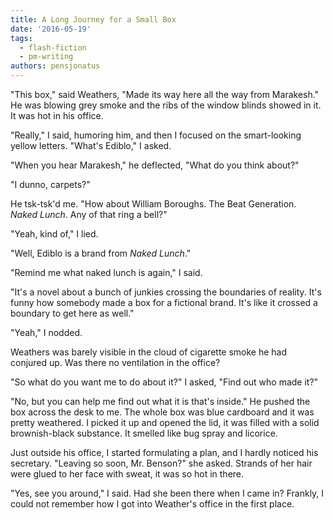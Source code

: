 ```yaml
---
title: A Long Journey for a Small Box
date: '2016-05-19'
tags:
  - flash-fiction
  - pm-writing
authors: pensjonatus
---
```


"This box," said Weathers, "Made its way here all the way from Marakesh." He was
blowing grey smoke and the ribs of the window blinds showed in it. It was hot in
his office.

<!-- truncate -->

"Really," I said, humoring him, and then I focused on the smart-looking
yellow letters. "What's Ediblo," I asked.

"When you hear Marakesh," he deflected, "What do you think about?"

"I dunno, carpets?"

He tsk-tsk'd me. "How about William Boroughs. The Beat Generation. _Naked
Lunch_. Any of that ring a bell?"

"Yeah, kind of," I lied.

"Well, Ediblo is a brand from _Naked Lunch_."

"Remind me what naked lunch is again," I said.

"It's a novel about a bunch of junkies crossing the boundaries of reality. It's
funny how somebody made a box for a fictional brand. It's like it crossed a
boundary to get here as well."

"Yeah," I nodded.

Weathers was barely visible in the cloud of cigarette smoke he had conjured up.
Was there no ventilation in the office?

"So what do you want me to do about it?" I asked, "Find out who made it?"

"No, but you can help me find out what it is that's inside." He pushed the box
across the desk to me. The whole box was blue cardboard and it was pretty
weathered. I picked it up and opened the lid, it was filled with a solid
brownish-black substance. It smelled like bug spray and licorice.

Just outside his office, I started formulating a plan, and I hardly noticed his
secretary. "Leaving so soon, Mr. Benson?" she asked. Strands of her hair were
glued to her face with sweat, it was so hot in there.

"Yes, see you around," I said. Had she been there when I came in? Frankly, I
could not remember how I got into Weather's office in the first place.
